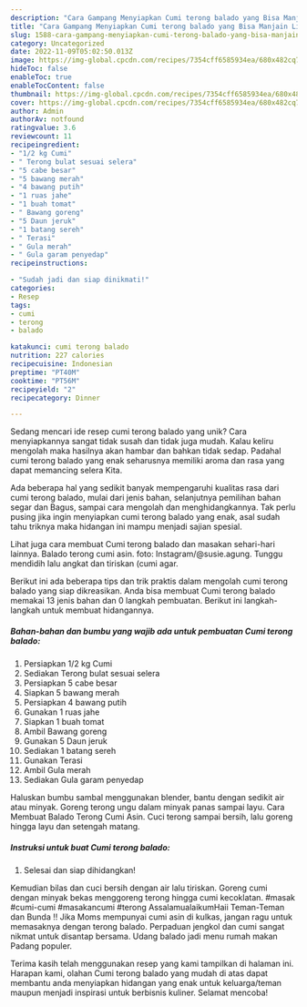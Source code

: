 ```yaml
---
description: "Cara Gampang Menyiapkan Cumi terong balado yang Bisa Manjain Lidah"
title: "Cara Gampang Menyiapkan Cumi terong balado yang Bisa Manjain Lidah"
slug: 1588-cara-gampang-menyiapkan-cumi-terong-balado-yang-bisa-manjain-lidah
category: Uncategorized
date: 2022-11-09T05:02:50.013Z
image: https://img-global.cpcdn.com/recipes/7354cff6585934ea/680x482cq70/cumi-terong-balado-foto-resep-utama.jpg
hideToc: false
enableToc: true
enableTocContent: false
thumbnail: https://img-global.cpcdn.com/recipes/7354cff6585934ea/680x482cq70/cumi-terong-balado-foto-resep-utama.jpg
cover: https://img-global.cpcdn.com/recipes/7354cff6585934ea/680x482cq70/cumi-terong-balado-foto-resep-utama.jpg
author: Admin
authorAv: notfound
ratingvalue: 3.6
reviewcount: 11
recipeingredient:
- "1/2 kg Cumi"
- " Terong bulat sesuai selera"
- "5 cabe besar"
- "5 bawang merah"
- "4 bawang putih"
- "1 ruas jahe"
- "1 buah tomat"
- " Bawang goreng"
- "5 Daun jeruk"
- "1 batang sereh"
- " Terasi"
- " Gula merah"
- " Gula garam penyedap"
recipeinstructions:

- "Sudah jadi dan siap dinikmati!"
categories:
- Resep
tags:
- cumi
- terong
- balado

katakunci: cumi terong balado 
nutrition: 227 calories
recipecuisine: Indonesian
preptime: "PT40M"
cooktime: "PT56M"
recipeyield: "2"
recipecategory: Dinner

---
```





Sedang mencari ide resep cumi terong balado yang unik? Cara menyiapkannya sangat tidak susah dan tidak juga mudah. Kalau keliru mengolah maka hasilnya akan hambar dan bahkan tidak sedap. Padahal cumi terong balado yang enak seharusnya memiliki aroma dan rasa yang dapat memancing selera Kita.





Ada beberapa hal yang sedikit banyak mempengaruhi kualitas rasa dari cumi terong balado, mulai dari jenis bahan, selanjutnya pemilihan bahan segar dan Bagus, sampai cara mengolah dan menghidangkannya. Tak perlu pusing jika ingin menyiapkan cumi terong balado yang enak,      asal sudah tahu triknya maka hidangan ini mampu menjadi sajian spesial.














Lihat juga cara membuat Cumi terong balado dan masakan sehari-hari lainnya. Balado terong cumi asin. foto: Instagram/@susie.agung. Tunggu mendidih lalu angkat dan tiriskan (cumi agar.






Berikut ini ada beberapa tips dan trik praktis dalam mengolah cumi terong balado yang siap dikreasikan. Anda bisa membuat Cumi terong balado memakai 13 jenis bahan dan 0 langkah pembuatan. Berikut ini langkah-langkah untuk membuat hidangannya.

<!--inarticleads1-->

##### Bahan-bahan dan bumbu yang wajib ada untuk pembuatan Cumi terong balado:

1. Persiapkan 1/2 kg Cumi
1. Sediakan  Terong bulat sesuai selera
1. Persiapkan 5 cabe besar
1. Siapkan 5 bawang merah
1. Persiapkan 4 bawang putih
1. Gunakan 1 ruas jahe
1. Siapkan 1 buah tomat
1. Ambil  Bawang goreng
1. Gunakan 5 Daun jeruk
1. Sediakan 1 batang sereh
1. Gunakan  Terasi
1. Ambil  Gula merah
1. Sediakan  Gula garam penyedap


Haluskan bumbu sambal menggunakan blender, bantu dengan sedikit air atau minyak. Goreng terong ungu dalam minyak panas sampai layu. Cara Membuat Balado Terong Cumi Asin. Cuci terong sampai bersih, lalu goreng hingga layu dan setengah matang. 

<!--inarticleads2-->

##### Instruksi untuk buat Cumi terong balado:


1. Selesai dan siap dihidangkan!

Kemudian bilas dan cuci bersih dengan air lalu tiriskan. Goreng cumi dengan minyak bekas menggoreng terong hingga cumi kecoklatan. #masak #cumi-cumi #masakancumi #terong AssalamualaikumHaii Teman-Teman dan Bunda !! Jika Moms mempunyai cumi asin di kulkas, jangan ragu untuk memasaknya dengan terong balado. Perpaduan jengkol dan cumi sangat nikmat untuk disantap bersama. Udang balado jadi menu rumah makan Padang populer. 

Terima kasih telah menggunakan resep yang kami tampilkan di halaman ini. Harapan kami, olahan Cumi terong balado yang mudah di atas dapat membantu anda menyiapkan hidangan yang enak untuk keluarga/teman maupun menjadi inspirasi untuk berbisnis kuliner. Selamat mencoba!
